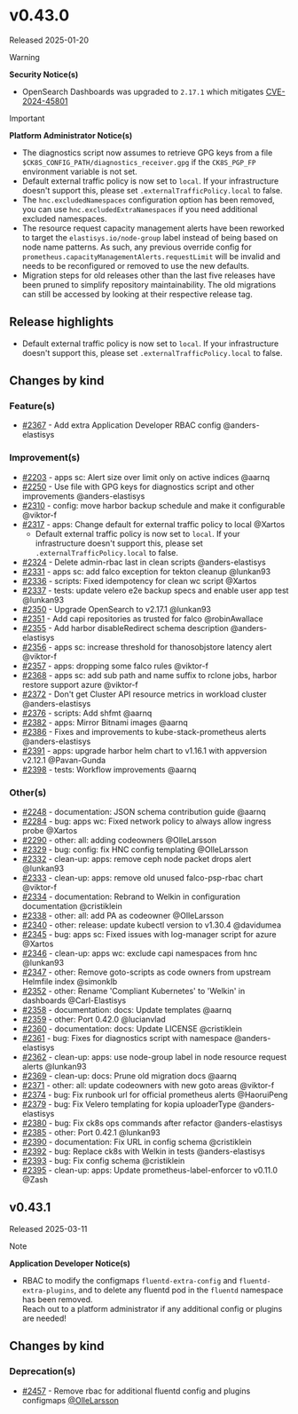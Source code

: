 # v0.43.0

Released 2025-01-20

> [!WARNING]
> **Security Notice(s)**
> - OpenSearch Dashboards was upgraded to `2.17.1` which mitigates [CVE-2024-45801](https://github.com/advisories/GHSA-mmhx-hmjr-r674)
<!-- -->
> [!IMPORTANT]
> **Platform Administrator Notice(s)**
> - The diagnostics script now assumes to retrieve GPG keys from a file `$CK8S_CONFIG_PATH/diagnostics_receiver.gpg` if the `CK8S_PGP_FP` environment variable is not set.
> - Default external traffic policy is now set to `local`. If your infrastructure doesn't support this, please set `.externalTrafficPolicy.local` to false.
> - The `hnc.excludedNamespaces` configuration option has been removed, you can use `hnc.excludedExtraNamespaces` if you need additional excluded namespaces.
> - The resource request capacity management alerts have been reworked to target the `elastisys.io/node-group` label instead of being based on node name patterns. As such, any previous override config for `prometheus.capacityManagementAlerts.requestLimit` will be invalid and needs to be reconfigured or removed to use the new defaults.
> - Migration steps for old releases other than the last five releases have been pruned to simplify repository maintainability.
>   The old migrations can still be accessed by looking at their respective release tag.

## Release highlights

- Default external traffic policy is now set to `local`. If your infrastructure doesn't support this, please set `.externalTrafficPolicy.local` to false.

## Changes by kind

### Feature(s)

- [#2367](https://github.com/elastisys/compliantkubernetes-apps/pull/2367) - Add extra Application Developer RBAC config @anders-elastisys

### Improvement(s)

- [#2203](https://github.com/elastisys/compliantkubernetes-apps/pull/2203) - apps sc: Alert size over limit only on active indices @aarnq
- [#2250](https://github.com/elastisys/compliantkubernetes-apps/pull/2250) - Use file with GPG keys for diagnostics script and other improvements @anders-elastisys
- [#2310](https://github.com/elastisys/compliantkubernetes-apps/pull/2310) - config: move harbor backup schedule and make it configurable @viktor-f
- [#2317](https://github.com/elastisys/compliantkubernetes-apps/pull/2317) - apps: Change default for external traffic policy to local @Xartos
  - Default external traffic policy is now set to `local`. If your infrastructure doesn't support this, please set `.externalTrafficPolicy.local` to false.
- [#2324](https://github.com/elastisys/compliantkubernetes-apps/pull/2324) - Delete admin-rbac last in clean scripts @anders-elastisys
- [#2331](https://github.com/elastisys/compliantkubernetes-apps/pull/2331) - apps sc: add falco exception for tekton cleanup @lunkan93
- [#2336](https://github.com/elastisys/compliantkubernetes-apps/pull/2336) - scripts: Fixed idempotency for clean wc script @Xartos
- [#2337](https://github.com/elastisys/compliantkubernetes-apps/pull/2337) - tests: update velero e2e backup specs and enable user app test @lunkan93
- [#2350](https://github.com/elastisys/compliantkubernetes-apps/pull/2350) - Upgrade OpenSearch to v2.17.1 @lunkan93
- [#2351](https://github.com/elastisys/compliantkubernetes-apps/pull/2351) - Add capi repositories as trusted for falco @robinAwallace
- [#2355](https://github.com/elastisys/compliantkubernetes-apps/pull/2355) - Add harbor disableRedirect schema description @anders-elastisys
- [#2356](https://github.com/elastisys/compliantkubernetes-apps/pull/2356) - apps sc: increase threshold for thanosobjstore latency alert @viktor-f
- [#2357](https://github.com/elastisys/compliantkubernetes-apps/pull/2357) - apps: dropping some falco rules @viktor-f
- [#2368](https://github.com/elastisys/compliantkubernetes-apps/pull/2368) - apps sc: add sub path and name suffix to rclone jobs, harbor restore support azure @viktor-f
- [#2372](https://github.com/elastisys/compliantkubernetes-apps/pull/2372) - Don't get Cluster API resource metrics in workload cluster @anders-elastisys
- [#2376](https://github.com/elastisys/compliantkubernetes-apps/pull/2376) - scripts: Add shfmt @aarnq
- [#2382](https://github.com/elastisys/compliantkubernetes-apps/pull/2382) - apps: Mirror Bitnami images @aarnq
- [#2386](https://github.com/elastisys/compliantkubernetes-apps/pull/2386) - Fixes and improvements to kube-stack-prometheus alerts @anders-elastisys
- [#2391](https://github.com/elastisys/compliantkubernetes-apps/pull/2391) - apps: upgrade harbor helm chart to v1.16.1 with appversion v2.12.1 @Pavan-Gunda
- [#2398](https://github.com/elastisys/compliantkubernetes-apps/pull/2398) - tests: Workflow improvements @aarnq

### Other(s)

- [#2248](https://github.com/elastisys/compliantkubernetes-apps/pull/2248) - documentation: JSON schema contribution guide @aarnq
- [#2284](https://github.com/elastisys/compliantkubernetes-apps/pull/2284) - bug: apps wc: Fixed network policy to always allow ingress probe @Xartos
- [#2290](https://github.com/elastisys/compliantkubernetes-apps/pull/2290) - other: all: adding codeowners @OlleLarsson
- [#2329](https://github.com/elastisys/compliantkubernetes-apps/pull/2329) - bug: config: fix HNC config templating @OlleLarsson
- [#2332](https://github.com/elastisys/compliantkubernetes-apps/pull/2332) - clean-up: apps: remove ceph node packet drops alert @lunkan93
- [#2333](https://github.com/elastisys/compliantkubernetes-apps/pull/2333) - clean-up: apps: remove old unused falco-psp-rbac chart @viktor-f
- [#2334](https://github.com/elastisys/compliantkubernetes-apps/pull/2334) - documentation: Rebrand to Welkin in configuration documentation @cristiklein
- [#2338](https://github.com/elastisys/compliantkubernetes-apps/pull/2338) - other: all: add PA as codeowner @OlleLarsson
- [#2340](https://github.com/elastisys/compliantkubernetes-apps/pull/2340) - other: release: update kubectl version to v1.30.4 @davidumea
- [#2345](https://github.com/elastisys/compliantkubernetes-apps/pull/2345) - bug: apps sc: Fixed issues with log-manager script for azure @Xartos
- [#2346](https://github.com/elastisys/compliantkubernetes-apps/pull/2346) - clean-up: apps wc: exclude capi namespaces from hnc @lunkan93
- [#2347](https://github.com/elastisys/compliantkubernetes-apps/pull/2347) - other: Remove goto-scripts as code owners from upstream Helmfile index @simonklb
- [#2352](https://github.com/elastisys/compliantkubernetes-apps/pull/2352) - other: Rename 'Compliant Kubernetes' to 'Welkin' in dashboards @Carl-Elastisys
- [#2358](https://github.com/elastisys/compliantkubernetes-apps/pull/2358) - documentation: docs: Update templates @aarnq
- [#2359](https://github.com/elastisys/compliantkubernetes-apps/pull/2359) - other: Port 0.42.0 @lucianvlad
- [#2360](https://github.com/elastisys/compliantkubernetes-apps/pull/2360) - documentation: docs: Update LICENSE @cristiklein
- [#2361](https://github.com/elastisys/compliantkubernetes-apps/pull/2361) - bug: Fixes for diagnostics script with namespace @anders-elastisys
- [#2362](https://github.com/elastisys/compliantkubernetes-apps/pull/2362) - clean-up: apps: use node-group label in node resource request alerts @lunkan93
- [#2369](https://github.com/elastisys/compliantkubernetes-apps/pull/2369) - clean-up: docs: Prune old migration docs @aarnq
- [#2371](https://github.com/elastisys/compliantkubernetes-apps/pull/2371) - other: all: update codeowners with new goto areas @viktor-f
- [#2374](https://github.com/elastisys/compliantkubernetes-apps/pull/2374) - bug: Fix runbook url for official prometheus alerts @HaoruiPeng
- [#2379](https://github.com/elastisys/compliantkubernetes-apps/pull/2379) - bug: Fix Velero templating for kopia uploaderType @anders-elastisys
- [#2380](https://github.com/elastisys/compliantkubernetes-apps/pull/2380) - bug: Fix ck8s ops commands after refactor @anders-elastisys
- [#2385](https://github.com/elastisys/compliantkubernetes-apps/pull/2385) - other: Port 0.42.1 @lunkan93
- [#2390](https://github.com/elastisys/compliantkubernetes-apps/pull/2390) - documentation: Fix URL in config schema @cristiklein
- [#2392](https://github.com/elastisys/compliantkubernetes-apps/pull/2392) - bug: Replace ck8s with Welkin in tests @anders-elastisys
- [#2393](https://github.com/elastisys/compliantkubernetes-apps/pull/2393) - bug: Fix config schema @cristiklein
- [#2395](https://github.com/elastisys/compliantkubernetes-apps/pull/2395) - clean-up: apps: Update prometheus-label-enforcer to v0.11.0 @Zash

## v0.43.1

Released 2025-03-11
<!-- -->
> [!NOTE]
> **Application Developer Notice(s)**
> - RBAC to modify the configmaps `fluentd-extra-config` and `fluentd-extra-plugins`, and to delete any fluentd pod in the `fluentd` namespace has been removed.<br>Reach out to a platform administrator if any additional config or plugins are needed!

## Changes by kind

### Deprecation(s)

- [#2457](https://github.com/elastisys/compliantkubernetes-apps/pull/2457) - Remove rbac for additional fluentd config and plugins configmaps [@OlleLarsson](https://github.com/OlleLarsson)
